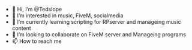 - 👋 Hi, I’m @Tedslope
- 👀 I’m interested in music, FiveM, socialmedia  
- 🌱 I’m currently learning scripting for RPserver and manageing music content
- 💞️ I’m looking to collaborate on FiveM server and Manageing programs
- 📫 How to reach me 

<!---
Tedslope/Tedslope is a ✨ special ✨ repository because its `README.md` (this file) appears on your GitHub profile.
You can click the Preview link to take a look at your changes.
--->
